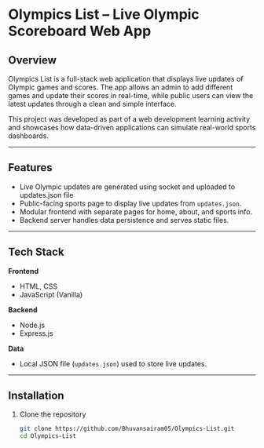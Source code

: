 # Olympics List – Live Olympic Scoreboard Web App

## Overview
Olympics List is a full-stack web application that displays live updates of Olympic games and scores. The app allows an admin to add different games and update their scores in real-time, while public users can view the latest updates through a clean and simple interface.

This project was developed as part of a web development learning activity and showcases how data-driven applications can simulate real-world sports dashboards.

---

## Features
- Live Olympic updates are generated using socket and uploaded to updates.json file
- Public-facing sports page to display live updates from `updates.json`.
- Modular frontend with separate pages for home, about, and sports info.
- Backend server handles data persistence and serves static files.

---

## Tech Stack

**Frontend**  
- HTML, CSS  
- JavaScript (Vanilla)  

**Backend**  
- Node.js  
- Express.js  

**Data**  
- Local JSON file (`updates.json`) used to store live updates.

---

## Installation

1. Clone the repository  
   ```bash
   git clone https://github.com/Bhuvansairam05/Olympics-List.git
   cd Olympics-List

